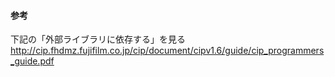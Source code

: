 #### 参考
下記の「外部ライブラリに依存する」を見る
http://cip.fhdmz.fujifilm.co.jp/cip/document/cipv1.6/guide/cip_programmers_guide.pdf
